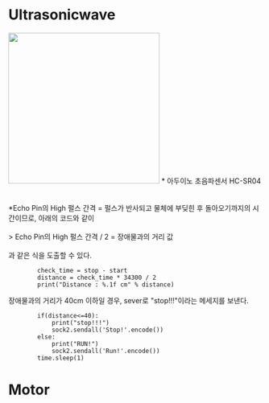 # Ultrasonicwave


<img src="https://user-images.githubusercontent.com/109472852/193396751-b2765428-2a0f-4d6c-b92c-2c3be187fb52.png" height="300px" width="300px">
* 아두이노 초음파센서 HC-SR04<br>
<br>
<br>
*Echo Pin의 High 펄스 간격 = 펄스가 반사되고 물체에 부딪힌 후 돌아오기까지의 시간이므로, 아래의 코드와 같이<br>
<br>
> Echo Pin의 High 펄스 간격 / 2 = 장애물과의 거리 값<br>
<br>
과 같은 식을 도출할 수 있다. 


```
        check_time = stop - start
        distance = check_time * 34300 / 2
        print("Distance : %.1f cm" % distance)
```

장애물과의 거리가 40cm 이하일 경우, sever로 "stop!!!"이라는 메세지를 보낸다.

```
        if(distance<=40):
            print("stop!!!")
            sock2.sendall('Stop!'.encode())
        else:
            print("RUN!")
            sock2.sendall('Run!'.encode())
        time.sleep(1)
```


# Motor
